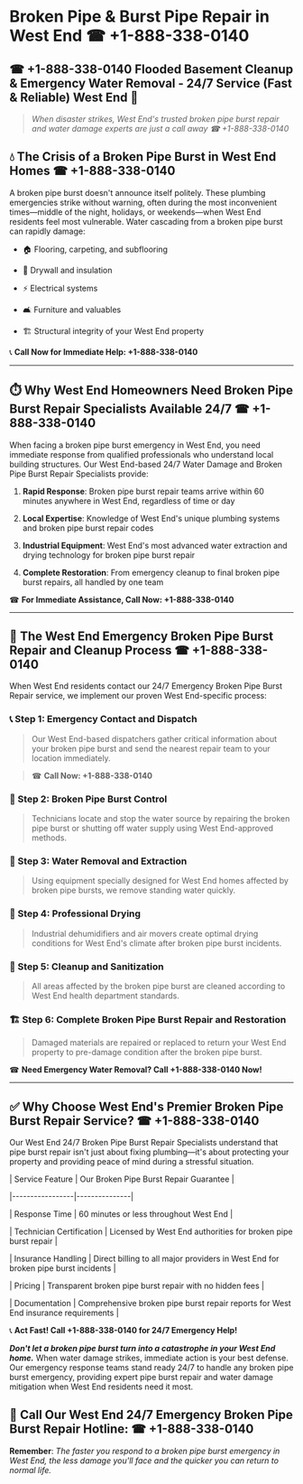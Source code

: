 # Broken Pipe & Burst Pipe Repair in West End ☎ +1-888-338-0140  
## ☎ +1-888-338-0140 Flooded Basement Cleanup & Emergency Water Removal - 24/7 Service (Fast & Reliable) West End 🚨  

> *When disaster strikes, West End's trusted broken pipe burst repair and water damage experts are just a call away ☎ +1-888-338-0140*  

## 💧 The Crisis of a Broken Pipe Burst in West End Homes ☎ +1-888-338-0140  

A broken pipe burst doesn't announce itself politely. These plumbing emergencies strike without warning, often during the most inconvenient times—middle of the night, holidays, or weekends—when West End residents feel most vulnerable. Water cascading from a broken pipe burst can rapidly damage:  

* 🏠 Flooring, carpeting, and subflooring  
* 🧱 Drywall and insulation  
* ⚡ Electrical systems  
* 🛋️ Furniture and valuables  
* 🏗️ Structural integrity of your West End property  

📞 **Call Now for Immediate Help: +1-888-338-0140**  

---  

## ⏱️ Why West End Homeowners Need Broken Pipe Burst Repair Specialists Available 24/7 ☎ +1-888-338-0140  

When facing a broken pipe burst emergency in West End, you need immediate response from qualified professionals who understand local building structures. Our West End-based 24/7 Water Damage and Broken Pipe Burst Repair Specialists provide:  

1. **Rapid Response**: Broken pipe burst repair teams arrive within 60 minutes anywhere in West End, regardless of time or day  
2. **Local Expertise**: Knowledge of West End's unique plumbing systems and broken pipe burst repair codes  
3. **Industrial Equipment**: West End's most advanced water extraction and drying technology for broken pipe burst repair  
4. **Complete Restoration**: From emergency cleanup to final broken pipe burst repairs, all handled by one team  

☎ **For Immediate Assistance, Call Now: +1-888-338-0140**  

---  

## 🔧 The West End Emergency Broken Pipe Burst Repair and Cleanup Process ☎ +1-888-338-0140  

When West End residents contact our 24/7 Emergency Broken Pipe Burst Repair service, we implement our proven West End-specific process:  

### 📞 Step 1: Emergency Contact and Dispatch  
> Our West End-based dispatchers gather critical information about your broken pipe burst and send the nearest repair team to your location immediately.  
> ☎ **Call Now: +1-888-338-0140**  

### 🚿 Step 2: Broken Pipe Burst Control  
> Technicians locate and stop the water source by repairing the broken pipe burst or shutting off water supply using West End-approved methods.  

### 🌊 Step 3: Water Removal and Extraction  
> Using equipment specially designed for West End homes affected by broken pipe bursts, we remove standing water quickly.  

### 💨 Step 4: Professional Drying  
> Industrial dehumidifiers and air movers create optimal drying conditions for West End's climate after broken pipe burst incidents.  

### 🧼 Step 5: Cleanup and Sanitization  
> All areas affected by the broken pipe burst are cleaned according to West End health department standards.  

### 🏗️ Step 6: Complete Broken Pipe Burst Repair and Restoration  
> Damaged materials are repaired or replaced to return your West End property to pre-damage condition after the broken pipe burst.  

☎ **Need Emergency Water Removal? Call +1-888-338-0140 Now!**  

---  

## ✅ Why Choose West End's Premier Broken Pipe Burst Repair Service? ☎ +1-888-338-0140  

Our West End 24/7 Broken Pipe Burst Repair Specialists understand that pipe burst repair isn't just about fixing plumbing—it's about protecting your property and providing peace of mind during a stressful situation.  

| Service Feature | Our Broken Pipe Burst Repair Guarantee |  
|-----------------|---------------|  
| Response Time | 60 minutes or less throughout West End |  
| Technician Certification | Licensed by West End authorities for broken pipe burst repair |  
| Insurance Handling | Direct billing to all major providers in West End for broken pipe burst incidents |  
| Pricing | Transparent broken pipe burst repair with no hidden fees |  
| Documentation | Comprehensive broken pipe burst repair reports for West End insurance requirements |  

📞 **Act Fast! Call +1-888-338-0140 for 24/7 Emergency Help!**  

***Don't let a broken pipe burst turn into a catastrophe in your West End home.*** When water damage strikes, immediate action is your best defense. Our emergency response teams stand ready 24/7 to handle any broken pipe burst emergency, providing expert pipe burst repair and water damage mitigation when West End residents need it most.  

## 📱 Call Our West End 24/7 Emergency Broken Pipe Burst Repair Hotline: ☎ +1-888-338-0140  

**Remember**: *The faster you respond to a broken pipe burst emergency in West End, the less damage you'll face and the quicker you can return to normal life.*